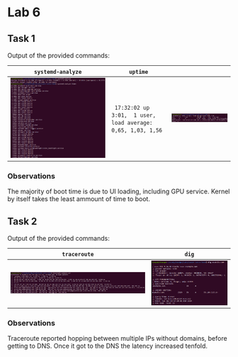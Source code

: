 # Lab 6

## Task 1
Output of the provided commands:

|```systemd-analyze```|``` uptime ```|``` ```|
|--|--|--|
|![boot time and slow services](screenshots/blame.png)|``` 17:32:02 up  3:01,  1 user,  load average: 0,65, 1,03, 1,56```|![w](screenshots/w.png)|

### Observations
The majority of boot time is due to UI loading, including GPU service. Kernel by itself takes the least ammount of time to boot.

## Task 2
Output of the provided commands:

|```traceroute```|``` dig ```|
|--|--|
| ![trace](screenshots/traceroute.png)| ![dig](screenshots/dig.png)

### Observations

Traceroute reported hopping between multiple IPs without domains, before getting to DNS. Once it got to the DNS the latency increased tenfold.